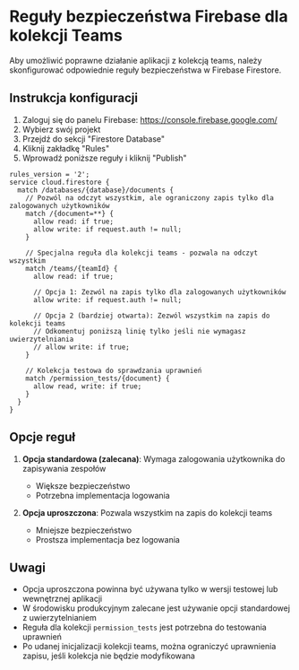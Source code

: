 # Reguły bezpieczeństwa Firebase dla kolekcji Teams

Aby umożliwić poprawne działanie aplikacji z kolekcją teams, należy skonfigurować odpowiednie reguły bezpieczeństwa w Firebase Firestore.

## Instrukcja konfiguracji

1. Zaloguj się do panelu Firebase: https://console.firebase.google.com/
2. Wybierz swój projekt
3. Przejdź do sekcji "Firestore Database"
4. Kliknij zakładkę "Rules"
5. Wprowadź poniższe reguły i kliknij "Publish"

```
rules_version = '2';
service cloud.firestore {
  match /databases/{database}/documents {
    // Pozwól na odczyt wszystkim, ale ograniczony zapis tylko dla zalogowanych użytkowników
    match /{document=**} {
      allow read: if true;
      allow write: if request.auth != null;
    }
    
    // Specjalna reguła dla kolekcji teams - pozwala na odczyt wszystkim
    match /teams/{teamId} {
      allow read: if true;
      
      // Opcja 1: Zezwól na zapis tylko dla zalogowanych użytkowników
      allow write: if request.auth != null;
      
      // Opcja 2 (bardziej otwarta): Zezwól wszystkim na zapis do kolekcji teams
      // Odkomentuj poniższą linię tylko jeśli nie wymagasz uwierzytelniania
      // allow write: if true;
    }
    
    // Kolekcja testowa do sprawdzania uprawnień
    match /permission_tests/{document} {
      allow read, write: if true;
    }
  }
}
```

## Opcje reguł

1. **Opcja standardowa (zalecana)**: Wymaga zalogowania użytkownika do zapisywania zespołów
   - Większe bezpieczeństwo
   - Potrzebna implementacja logowania

2. **Opcja uproszczona**: Pozwala wszystkim na zapis do kolekcji teams
   - Mniejsze bezpieczeństwo
   - Prostsza implementacja bez logowania

## Uwagi

- Opcja uproszczona powinna być używana tylko w wersji testowej lub wewnętrznej aplikacji
- W środowisku produkcyjnym zalecane jest używanie opcji standardowej z uwierzytelnianiem
- Reguła dla kolekcji `permission_tests` jest potrzebna do testowania uprawnień
- Po udanej inicjalizacji kolekcji teams, można ograniczyć uprawnienia zapisu, jeśli kolekcja nie będzie modyfikowana 